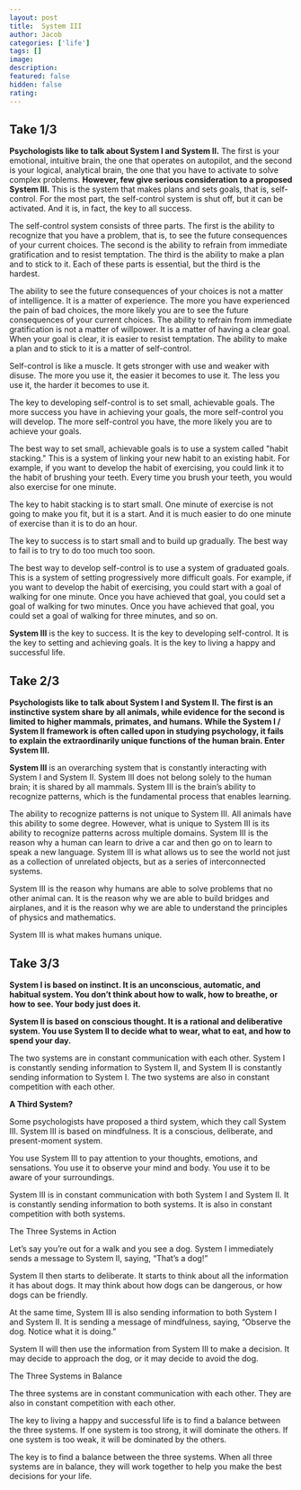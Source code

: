 ```yaml
---
layout: post
title:  System III
author: Jacob
categories: ['life']
tags: []
image:
description: 
featured: false
hidden: false
rating: 
---
```


## Take 1/3

**Psychologists like to talk about System I and System II.** The first is your emotional, intuitive brain, the one that operates on autopilot, and the second is your logical, analytical brain, the one that you have to activate to solve complex problems. **However, few give serious consideration to a proposed System III.** This is the system that makes plans and sets goals, that is, self-control. For the most part, the self-control system is shut off, but it can be activated. And it is, in fact, the key to all success.

The self-control system consists of three parts. The first is the ability to recognize that you have a problem, that is, to see the future consequences of your current choices. The second is the ability to refrain from immediate gratification and to resist temptation. The third is the ability to make a plan and to stick to it. Each of these parts is essential, but the third is the hardest.

The ability to see the future consequences of your choices is not a matter of intelligence. It is a matter of experience. The more you have experienced the pain of bad choices, the more likely you are to see the future consequences of your current choices. The ability to refrain from immediate gratification is not a matter of willpower. It is a matter of having a clear goal. When your goal is clear, it is easier to resist temptation. The ability to make a plan and to stick to it is a matter of self-control.

Self-control is like a muscle. It gets stronger with use and weaker with disuse. The more you use it, the easier it becomes to use it. The less you use it, the harder it becomes to use it.

The key to developing self-control is to set small, achievable goals. The more success you have in achieving your goals, the more self-control you will develop. The more self-control you have, the more likely you are to achieve your goals.

The best way to set small, achievable goals is to use a system called "habit stacking." This is a system of linking your new habit to an existing habit. For example, if you want to develop the habit of exercising, you could link it to the habit of brushing your teeth. Every time you brush your teeth, you would also exercise for one minute.

The key to habit stacking is to start small. One minute of exercise is not going to make you fit, but it is a start. And it is much easier to do one minute of exercise than it is to do an hour.

The key to success is to start small and to build up gradually. The best way to fail is to try to do too much too soon.

The best way to develop self-control is to use a system of graduated goals. This is a system of setting progressively more difficult goals. For example, if you want to develop the habit of exercising, you could start with a goal of walking for one minute. Once you have achieved that goal, you could set a goal of walking for two minutes. Once you have achieved that goal, you could set a goal of walking for three minutes, and so on.

**System III** is the key to success. It is the key to developing self-control. It is the key to setting and achieving goals. It is the key to living a happy and successful life.

## Take 2/3

**Psychologists like to talk about System I and System II. The first is an instinctive system share by all animals, while evidence for the second is limited to higher mammals, primates, and humans. While the System I / System II framework is often called upon in studying psychology, it fails to explain the extraordinarily unique functions of the human brain. Enter System III.**

**System III** is an overarching system that is constantly interacting with System I and System II. System III does not belong solely to the human brain; it is shared by all mammals. System III is the brain’s ability to recognize patterns, which is the fundamental process that enables learning.

The ability to recognize patterns is not unique to System III. All animals have this ability to some degree. However, what is unique to System III is its ability to recognize patterns across multiple domains. System III is the reason why a human can learn to drive a car and then go on to learn to speak a new language. System III is what allows us to see the world not just as a collection of unrelated objects, but as a series of interconnected systems.

System III is the reason why humans are able to solve problems that no other animal can. It is the reason why we are able to build bridges and airplanes, and it is the reason why we are able to understand the principles of physics and mathematics.

System III is what makes humans unique.

## Take 3/3

**System I is based on instinct. It is an unconscious, automatic, and habitual system. You don’t think about how to walk, how to breathe, or how to see. Your body just does it.**

**System II is based on conscious thought. It is a rational and deliberative system. You use System II to decide what to wear, what to eat, and how to spend your day.**

The two systems are in constant communication with each other. System I is constantly sending information to System II, and System II is constantly sending information to System I. The two systems are also in constant competition with each other.

**A Third System?**

Some psychologists have proposed a third system, which they call System III. System III is based on mindfulness. It is a conscious, deliberate, and present-moment system.

You use System III to pay attention to your thoughts, emotions, and sensations. You use it to observe your mind and body. You use it to be aware of your surroundings.

System III is in constant communication with both System I and System II. It is constantly sending information to both systems. It is also in constant competition with both systems.

The Three Systems in Action

Let’s say you’re out for a walk and you see a dog. System I immediately sends a message to System II, saying, “That’s a dog!”

System II then starts to deliberate. It starts to think about all the information it has about dogs. It may think about how dogs can be dangerous, or how dogs can be friendly.

At the same time, System III is also sending information to both System I and System II. It is sending a message of mindfulness, saying, “Observe the dog. Notice what it is doing.”

System II will then use the information from System III to make a decision. It may decide to approach the dog, or it may decide to avoid the dog.

The Three Systems in Balance

The three systems are in constant communication with each other. They are also in constant competition with each other.

The key to living a happy and successful life is to find a balance between the three systems. If one system is too strong, it will dominate the others. If one system is too weak, it will be dominated by the others.

The key is to find a balance between the three systems. When all three systems are in balance, they will work together to help you make the best decisions for your life.
